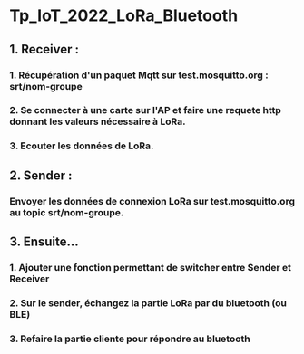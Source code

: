 # Tp_IoT_2022_LoRa_Bluetooth

## 1. Receiver :
 
### 1. Récupération d'un paquet Mqtt sur test.mosquitto.org :  srt/nom-groupe

### 2. Se connecter à une carte sur l'AP et faire une requete http donnant les valeurs nécessaire à LoRa.

### 3. Ecouter les données de LoRa.

## 2. Sender :

### Envoyer les données de connexion LoRa sur test.mosquitto.org au topic srt/nom-groupe.

## 3. Ensuite...

### 1. Ajouter une fonction permettant de switcher entre Sender et Receiver

### 2. Sur le sender, échangez la partie LoRa par du bluetooth (ou BLE)

### 3. Refaire la partie cliente pour répondre au bluetooth

